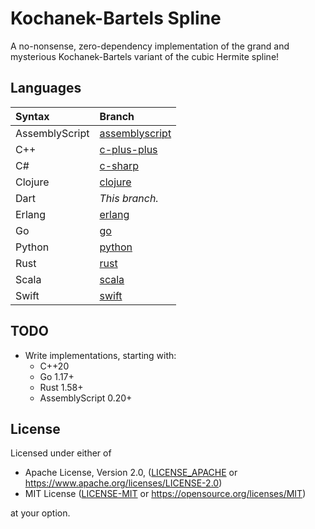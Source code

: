 # Kochanek-Bartels Spline

A no-nonsense, zero-dependency implementation of the grand and mysterious Kochanek-Bartels variant of the cubic Hermite spline!

## Languages

| Syntax         | Branch                                                                        |
| :------------- | :---------------------------------------------------------------------------- |
| AssemblyScript | [assemblyscript](https://github.com/allen-woods/kbspline/tree/assemblyscript) |
| C++            | [c-plus-plus](https://github.com/allen-woods/kbspline/tree/c-plus-plus)       |
| C#             | [c-sharp](https://github.com/allen-woods/kbspline/tree/c-sharp)               |
| Clojure        | [clojure](https://github.com/allen-woods/kbspline/tree/clojure)               |
| Dart           | _This branch._                                                                |
| Erlang         | [erlang](https://github.com/allen-woods/kbspline/tree/erlang)                 |
| Go             | [go](https://github.com/allen-woods/kbspline/tree/go)                         |
| Python         | [python](https://github.com/allen-woods/kbspline/tree/python)                 |
| Rust           | [rust](https://github.com/allen-woods/kbspline/tree/rust)                     |
| Scala          | [scala](https://github.com/allen-woods/kbspline/tree/scala)                   |
| Swift          | [swift](https://github.com/allen-woods/kbspline/tree/swift)                   |

## TODO

- Write implementations, starting with:
  - C++20
  - Go 1.17+
  - Rust 1.58+
  - AssemblyScript 0.20+

## License

Licensed under either of

- Apache License, Version 2.0, ([LICENSE_APACHE](LICENSES/LICENSE-APACHE) or <https://www.apache.org/licenses/LICENSE-2.0>)
- MIT License ([LICENSE-MIT](LICENSES/LICENSE-MIT) or <https://opensource.org/licenses/MIT>)

at your option.
